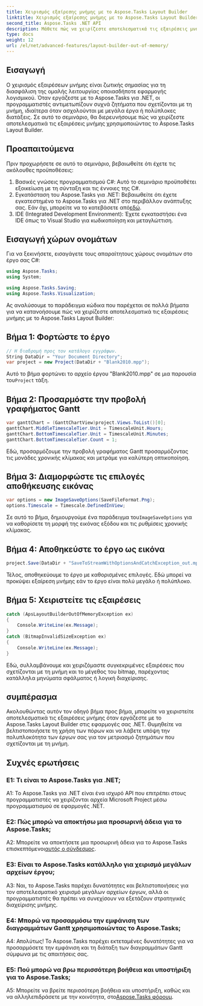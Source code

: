 ```yaml
---
title: Χειρισμός εξαίρεσης μνήμης με το Aspose.Tasks Layout Builder
linktitle: Χειρισμός εξαίρεσης μνήμης με το Aspose.Tasks Layout Builder
second_title: Aspose.Tasks .NET API
description: Μάθετε πώς να χειρίζεστε αποτελεσματικά τις εξαιρέσεις μνήμης στο .NET χρησιμοποιώντας το Aspose.Tasks Layout Builder. Οδηγός βήμα προς βήμα με παραδείγματα κώδικα.
type: docs
weight: 12
url: /el/net/advanced-features/layout-builder-out-of-memory/
---
```

## Εισαγωγή

Ο χειρισμός εξαιρέσεων μνήμης είναι ζωτικής σημασίας για τη διασφάλιση της ομαλής λειτουργίας οποιασδήποτε εφαρμογής λογισμικού. Όταν εργάζεστε με το Aspose.Tasks για .NET, οι προγραμματιστές αντιμετωπίζουν συχνά ζητήματα που σχετίζονται με τη μνήμη, ιδιαίτερα όταν ασχολούνται με μεγάλα έργα ή πολύπλοκες διατάξεις. Σε αυτό το σεμινάριο, θα διερευνήσουμε πώς να χειρίζεστε αποτελεσματικά τις εξαιρέσεις μνήμης χρησιμοποιώντας το Aspose.Tasks Layout Builder.

## Προαπαιτούμενα

Πριν προχωρήσετε σε αυτό το σεμινάριο, βεβαιωθείτε ότι έχετε τις ακόλουθες προϋποθέσεις:

1. Βασικές γνώσεις προγραμματισμού C#: Αυτό το σεμινάριο προϋποθέτει εξοικείωση με τη σύνταξη και τις έννοιες της C#.
2.  Εγκατάσταση του Aspose.Tasks για .NET: Βεβαιωθείτε ότι έχετε εγκατεστημένο το Aspose.Tasks για .NET στο περιβάλλον ανάπτυξης σας. Εάν όχι, μπορείτε να το κατεβάσετε από[εδώ](https://releases.aspose.com/tasks/net/).
3. IDE (Integrated Development Environment): Έχετε εγκαταστήσει ένα IDE όπως το Visual Studio για κωδικοποίηση και μεταγλώττιση.

## Εισαγωγή χώρων ονομάτων

Για να ξεκινήσετε, εισαγάγετε τους απαραίτητους χώρους ονομάτων στο έργο σας C#:

```csharp
using Aspose.Tasks;
using System;

using Aspose.Tasks.Saving;
using Aspose.Tasks.Visualization;

```

Ας αναλύσουμε το παράδειγμα κώδικα που παρέχεται σε πολλά βήματα για να κατανοήσουμε πώς να χειρίζεστε αποτελεσματικά τις εξαιρέσεις μνήμης με το Aspose.Tasks Layout Builder:

## Βήμα 1: Φορτώστε το έργο

```csharp
// Η διαδρομή προς τον κατάλογο εγγράφων.
String DataDir = "Your Document Directory";
var project = new Project(DataDir + "Blank2010.mpp");
```

 Αυτό το βήμα φορτώνει το αρχείο έργου "Blank2010.mpp" σε μια παρουσία του`Project` τάξη.

## Βήμα 2: Προσαρμόστε την προβολή γραφήματος Gantt

```csharp
var ganttChart = (GanttChartView)project.Views.ToList()[0];
ganttChart.MiddleTimescaleTier.Unit = TimescaleUnit.Hours;
ganttChart.BottomTimescaleTier.Unit = TimescaleUnit.Minutes;
ganttChart.BottomTimescaleTier.Count = 1;
```

Εδώ, προσαρμόζουμε την προβολή γραφήματος Gantt προσαρμόζοντας τις μονάδες χρονικής κλίμακας και μετράμε για καλύτερη οπτικοποίηση.

## Βήμα 3: Διαμορφώστε τις επιλογές αποθήκευσης εικόνας

```csharp
var options = new ImageSaveOptions(SaveFileFormat.Png);
options.Timescale = Timescale.DefinedInView;
```

 Σε αυτό το βήμα, δημιουργούμε ένα παράδειγμα του`ImageSaveOptions` για να καθορίσετε τη μορφή της εικόνας εξόδου και τις ρυθμίσεις χρονικής κλίμακας.

## Βήμα 4: Αποθηκεύστε το έργο ως εικόνα

```csharp
project.Save(DataDir + "SaveToStreamWithOptionsAndCatchException_out.mpp", options);
```

Τέλος, αποθηκεύουμε το έργο με καθορισμένες επιλογές. Εδώ μπορεί να προκύψει εξαίρεση μνήμης εάν το έργο είναι πολύ μεγάλο ή πολύπλοκο.

## Βήμα 5: Χειριστείτε τις εξαιρέσεις

```csharp
catch (ApsLayoutBuilderOutOfMemoryException ex)
{
    Console.WriteLine(ex.Message);
}
catch (BitmapInvalidSizeException ex)
{
    Console.WriteLine(ex.Message);
}
```

Εδώ, συλλαμβάνουμε και χειριζόμαστε συγκεκριμένες εξαιρέσεις που σχετίζονται με τη μνήμη και το μέγεθος του bitmap, παρέχοντας κατάλληλα μηνύματα σφάλματος ή λογική διαχείρισης.

## συμπέρασμα

Ακολουθώντας αυτόν τον οδηγό βήμα προς βήμα, μπορείτε να χειριστείτε αποτελεσματικά τις εξαιρέσεις μνήμης όταν εργάζεστε με το Aspose.Tasks Layout Builder στις εφαρμογές σας .NET. Θυμηθείτε να βελτιστοποιήσετε τη χρήση των πόρων και να λάβετε υπόψη την πολυπλοκότητα των έργων σας για τον μετριασμό ζητημάτων που σχετίζονται με τη μνήμη.

## Συχνές ερωτήσεις

### Ε1: Τι είναι το Aspose.Tasks για .NET;

A1: Το Aspose.Tasks για .NET είναι ένα ισχυρό API που επιτρέπει στους προγραμματιστές να χειρίζονται αρχεία Microsoft Project μέσω προγραμματισμού σε εφαρμογές .NET.

### Ε2: Πώς μπορώ να αποκτήσω μια προσωρινή άδεια για το Aspose.Tasks;

 A2: Μπορείτε να αποκτήσετε μια προσωρινή άδεια για το Aspose.Tasks επισκεπτόμενοι[αυτός ο σύνδεσμος](https://purchase.aspose.com/temporary-license/).

### Ε3: Είναι το Aspose.Tasks κατάλληλο για χειρισμό μεγάλων αρχείων έργου;

A3: Ναι, το Aspose.Tasks παρέχει δυνατότητες και βελτιστοποιήσεις για τον αποτελεσματικό χειρισμό μεγάλων αρχείων έργων, αλλά οι προγραμματιστές θα πρέπει να συνεχίσουν να εξετάζουν στρατηγικές διαχείρισης μνήμης.

### Ε4: Μπορώ να προσαρμόσω την εμφάνιση των διαγραμμάτων Gantt χρησιμοποιώντας το Aspose.Tasks;

Α4: Απολύτως! Το Aspose.Tasks παρέχει εκτεταμένες δυνατότητες για να προσαρμόσετε την εμφάνιση και τη διάταξη των διαγραμμάτων Gantt σύμφωνα με τις απαιτήσεις σας.

### Ε5: Πού μπορώ να βρω περισσότερη βοήθεια και υποστήριξη για το Aspose.Tasks;

 A5: Μπορείτε να βρείτε περισσότερη βοήθεια και υποστήριξη, καθώς και να αλληλεπιδράσετε με την κοινότητα, στο[Aspose.Tasks φόρουμ](https://forum.aspose.com/c/tasks/15).